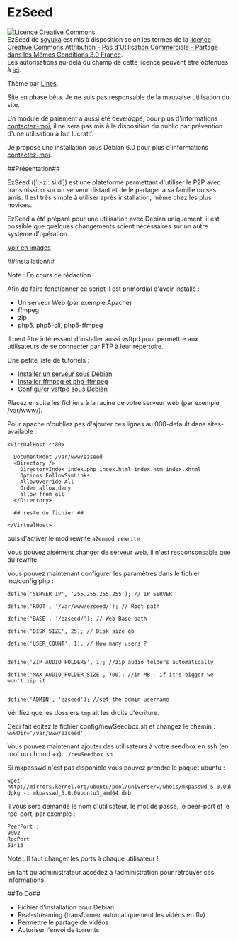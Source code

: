 EzSeed
======

<a rel="license" href="http://creativecommons.org/licenses/by-nc-sa/3.0/fr/"><img alt="Licence Creative Commons" style="border-width:0" src="http://i.creativecommons.org/l/by-nc-sa/3.0/fr/88x31.png" /></a><br /><span xmlns:dct="http://purl.org/dc/terms/" property="dct:title">EzSeed</span> de <a xmlns:cc="http://creativecommons.org/ns#" href="https://github.com/soyuka/EzSeed/" property="cc:attributionName" rel="cc:attributionURL">soyuka</a> est mis à disposition selon les termes de la <a rel="license" href="http://creativecommons.org/licenses/by-nc-sa/3.0/fr/">licence Creative Commons Attribution - Pas d’Utilisation Commerciale - Partage dans les Mêmes Conditions 3.0 France</a>.<br />Les autorisations au-delà du champ de cette licence peuvent être obtenues à <a xmlns:cc="http://creativecommons.org/ns#" href="http://dgear.fr/contact/" rel="cc:morePermissions">ici</a>.

Thème par <a href="http://zupmage.eu">Lines</a>.

Site en phase bêta. Je ne suis pas responsable de la mauvaise utilisation du site.

Un module de paiement a aussi été développé, pour plus d'informations <a href="http://dgear.fr/contact">contactez-moi</a>, il ne sera
pas mis à la disposition du public par prévention d'une utilisation à but lucratif.

Je propose une installation sous Debian 6.0 pour plus d'informations <a href="http://dgear.fr/contact">contactez-moi</a>.

##Présentation##

EzSeed ([ˈiː-ziː siːdˈ]) est une plateforme permettant d'utiliser le P2P avec transmission 
sur un serveur distant et de le partager a sa famille ou ses amis. Il est très simple à utiliser après installation, 
même chez les plus novices. 

EzSeed a été préparé pour une utilisation avec Debian uniquement, il est possible que quelques changements soient nécéssaires sur un autre système d'opération.

<a href="http://www.zupmage.eu/multi-Io1963c1">Voir en images</a>

##Installation##

Note : En cours de rédaction

Afin de faire fonctionner ce script il est primordial d'avoir installé :
- Un serveur Web (par exemple Apache)
- ffmpeg
- zip
- php5, php5-cli, php5-ffmpeg

Il peut être intéressant d'installer aussi vsftpd pour permettre aux utilisateurs de se connecter par FTP à leur répertoire.

Une petite liste de tutoriels :
- <a href="http://www.lafermeduweb.net/billet/tutorial-creer-un-serveur-web-complet-sous-debian-1-apache-160.html">Installer un serveur sous Debian</a>
- <a href="http://d.stavrovski.net/blog/installing-ffmpeg-and-php-ffmpeg-in-debian-6-squeeze/">Installer ffmpeg et php-ffmpeg</a>
- <a href="www.admin-debian.com/ftp/vsftpd-un-serveur-ftp-hautement-securise/">Configurer vsftpd sous Debian</a>

Placez ensuite les fichiers à la racine de votre serveur web (par exemple /var/www/).

Pour apache n'oubliez pas d'ajouter ces lignes au 000-default dans sites-available :

```
<VirtualHost *:80>

  DocumentRoot /var/www/ezseed
  <Directory />
    DirectoryIndex index.php index.html index.htm index.xhtml
    Options FollowSymLinks
    AllowOverride All
    Order allow,deny
    allow from all
  </Directory>
  
  ## reste du fichier ##
  
</VirtualHost>
```

puis d'activer le mod rewrite `a2enmod rewrite`

Vous pouvez aisément changer de serveur web, il n'est responsonsable que du rewrite.


Vous pouvez maintenant configurer les paramètres dans le fichier inc/config.php :

```
define('SERVER_IP', '255.255.255.255'); // IP SERVER

define('ROOT', '/var/www/ezseed/'); // Root path

define('BASE', '/ezseed/'); // Web Base path

define('DISK_SIZE', 25); // Disk size gb

define('USER_COUNT', 1); // How many users ?


define('ZIP_AUDIO_FOLDERS', 1); //zip audio folders automatically

define('MAX_AUDIO_FOLDER_SIZE', 700); //in MB - if it's bigger we won't zip it


define('ADMIN', 'ezseed'); //set the admin username
```

Vérifiez que les dossiers `tmp` ait les droits d'écriture.

Ceci fait éditez le fichier config/newSeedbox.sh et changez le chemin :
`wwwDir='/var/www/ezseed'`

Vous pouvez maintenant ajouter des utilisateurs à votre seedbox en ssh (en root ou chmod +x):
`./newSeedbox.sh`

Si mkpasswd n'est pas disponible vous pouvez prendre le paquet ubuntu :
```
wget http://mirrors.kernel.org/ubuntu/pool/universe/w/whois/mkpasswd_5.0.0ubuntu3_amd64.deb
dpkg -i mkpasswd_5.0.0ubuntu3_amd64.deb
```

Il vous sera demandé le nom d'utilisateur, le mot de passe, le peer-port et le rpc-port, par exemple :
```
PeerPort :
9092
RpcPort
51413
```

Note : Il faut changer les ports à chaque utilisateur !

En tant qu'administrateur accédez à /administration pour retrouver ces informations.

##To Do##
- Fichier d'installation pour Debian
- Real-streaming (transformer automatiquement les vidéos en flv)
- Permettre le partage de vidéos
- Autoriser l'envoi de torrents
